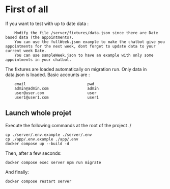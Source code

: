 # First of all

If you want to test with up to date data :
```
    Modify the file /server/fixtures/data.json since there are Date based data (the appointments).
    You can use the fullWeek.json example to make the chatbot give you appointments for the next week, dont forget to update data to your current week Date.
    You can use sampleWeek.json to have an example with only some appointments in your chatbot.
```


The fixtures are loaded automatically on migration run.
Only data in data.json is loaded.
Basic accounts are :
```
    email                           pwd
    admin@admin.com                 admin
    user@user.com                   user
    user1@user1.com                 user1
```

## Launch whole projet

Execute the following commands at the root of the project ./

    cp ./server/.env.example ./server/.env
    cp ./app/.env.example ./app/.env
    docker compose up --build -d

Then, after a few seconds:

    docker compose exec server npm run migrate

And finally:

    docker compose restart server